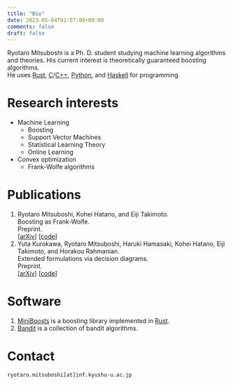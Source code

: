 ```yaml
---
title: "Bio"
date: 2023-05-04T01:57:08+09:00
comments: false
draft: false
---
```


Ryotaro Mitsuboshi is a Ph. D. student 
studying machine learning algorithms and theories.
His current interest is theoretically guaranteed boosting algorithms.  
He uses [Rust](https://www.rust-lang.org/), 
[C](https://clang.llvm.org/)/[C++](https://isocpp.org/), 
[Python](https://www.python.org/), and [Haskell](https://www.haskell.org/) 
for programming.


# Research interests
* Machine Learning
    - Boosting
    - Support Vector Machines
    - Statistical Learning Theory
    - Online Learning
* Convex optimization
    - Frank-Wolfe algorithms


# Publications
1. Ryotaro Mitsuboshi, Kohei Hatano, and Eiji Takimoto.  
   Boosting as Frank-Wolfe.  
   Preprint.  
   [[arXiv](https://arxiv.org/abs/2209.10831)]
   [[code](https://github.com/rmitsuboshi/boosting_as_frank_wolfe)]
2. Yuta Kurokawa, Ryotaro Mitsuboshi, Haruki Hamasaki, Kohei Hatano, Eiji Takimoto, and Horakou Rahmanian.  
   Extended formulations via decision diagrams.  
   Preprint.  
   [[arXiv](https://arxiv.org/abs/2211.06065)]
   [[code](https://bitbucket.org/kohei_hatano/codes_extended_formulation_nzdd/src/master/)]

# Software
1. [MiniBoosts](https://github.com/rmitsuboshi/miniboosts) is 
    a boosting library implemented in [Rust](https://www.rust-lang.org/).
2. [Bandit](https://github.com/rmitsuboshi/bandit) is 
    a collection of bandit algorithms.

# Contact
`ryotaro.mitsuboshi[at]inf.kyushu-u.ac.jp`

